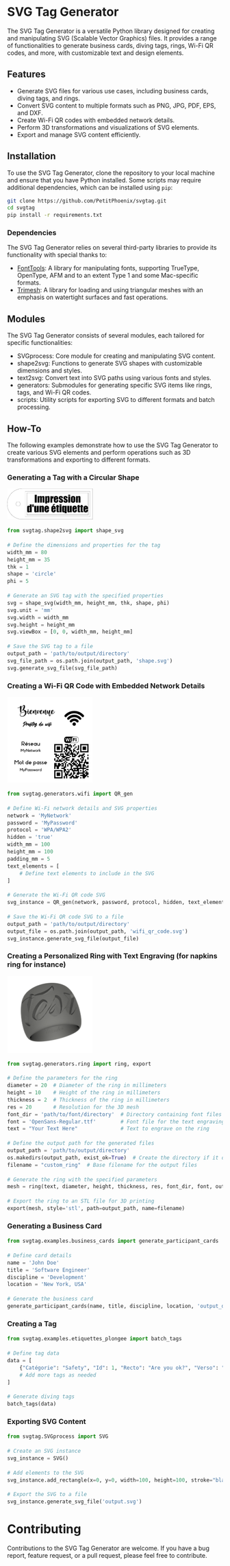 # SVG Tag Generator

The SVG Tag Generator is a versatile Python library designed for creating and manipulating SVG (Scalable Vector Graphics) files. It provides a range of functionalities to generate business cards, diving tags, rings, Wi-Fi QR codes, and more, with customizable text and design elements.

## Features

- Generate SVG files for various use cases, including business cards, diving tags, and rings.
- Convert SVG content to multiple formats such as PNG, JPG, PDF, EPS, and DXF.
- Create Wi-Fi QR codes with embedded network details.
- Perform 3D transformations and visualizations of SVG elements.
- Export and manage SVG content efficiently.

## Installation

To use the SVG Tag Generator, clone the repository to your local machine and ensure that you have Python installed. Some scripts may require additional dependencies, which can be installed using `pip`:

```bash
git clone https://github.com/PetitPhoenix/svgtag.git
cd svgtag
pip install -r requirements.txt
```
### Dependencies
The SVG Tag Generator relies on several third-party libraries to provide its functionality with special thanks to:
- [FontTools](https://github.com/fonttools/fonttools): A library for manipulating fonts, supporting TrueType, OpenType, AFM and to an extent Type 1 and some Mac-specific formats.
- [Trimesh](https://github.com/mikedh/trimesh): A library for loading and using triangular meshes with an emphasis on watertight surfaces and fast operations.


## Modules
The SVG Tag Generator consists of several modules, each tailored for specific functionalities:
- SVGprocess: Core module for creating and manipulating SVG content.
- shape2svg: Functions to generate SVG shapes with customizable dimensions and styles.
- text2svg: Convert text into SVG paths using various fonts and styles.
- generators: Submodules for generating specific SVG items like rings, tags, and Wi-Fi QR codes.
- scripts: Utility scripts for exporting SVG to different formats and batch processing.


## How-To

The following examples demonstrate how to use the SVG Tag Generator to create various SVG elements and perform operations such as 3D transformations and exporting to different formats.

### Generating a Tag with a Circular Shape

<img src="examples/outputs/tag/tag.svg" alt="Tag" width="200"/>

```python
from svgtag.shape2svg import shape_svg

# Define the dimensions and properties for the tag
width_mm = 80
height_mm = 35
thk = 1
shape = 'circle'
phi = 5

# Generate an SVG tag with the specified properties
svg = shape_svg(width_mm, height_mm, thk, shape, phi)
svg.unit = 'mm'
svg.width = width_mm
svg.height = height_mm
svg.viewBox = [0, 0, width_mm, height_mm]

# Save the SVG tag to a file
output_path = 'path/to/output/directory'
svg_file_path = os.path.join(output_path, 'shape.svg')
svg.generate_svg_file(svg_file_path)
```

### Creating a Wi-Fi QR Code with Embedded Network Details

<img src="examples/outputs/wifi/wifi.png" alt="Wi-Fi QR code" width="200"/>

```python
from svgtag.generators.wifi import QR_gen

# Define Wi-Fi network details and SVG properties
network = 'MyNetwork'
password = 'MyPassword'
protocol = 'WPA/WPA2'
hidden = 'true'
width_mm = 100
height_mm = 100
padding_mm = 5
text_elements = [
    # Define text elements to include in the SVG
]

# Generate the Wi-Fi QR code SVG
svg_instance = QR_gen(network, password, protocol, hidden, text_elements, width_mm, height_mm, padding_mm, static_files_path)

# Save the Wi-Fi QR code SVG to a file
output_path = 'path/to/output/directory'
output_file = os.path.join(output_path, 'wifi_qr_code.svg')
svg_instance.generate_svg_file(output_file)
```

### Creating a Personalized Ring with Text Engraving (for napkins ring for instance)

<img src="examples/outputs/ring/Test.png" alt="Napkin ring" width="200"/>

```python
from svgtag.generators.ring import ring, export

# Define the parameters for the ring
diameter = 20  # Diameter of the ring in millimeters
height = 10    # Height of the ring in millimeters
thickness = 2  # Thickness of the ring in millimeters
res = 20       # Resolution for the 3D mesh
font_dir = 'path/to/font/directory'  # Directory containing font files
font = 'OpenSans-Regular.ttf'        # Font file for the text engraving
text = "Your Text Here"              # Text to engrave on the ring

# Define the output path for the generated files
output_path = 'path/to/output/directory'
os.makedirs(output_path, exist_ok=True)  # Create the directory if it does not exist
filename = "custom_ring"  # Base filename for the output files

# Generate the ring with the specified parameters
mesh = ring(text, diameter, height, thickness, res, font_dir, font, output_path, filename, shape=1, brand=True, vis=False)

# Export the ring to an STL file for 3D printing
export(mesh, style='stl', path=output_path, name=filename)
```

### Generating a Business Card

```python
from svgtag.examples.business_cards import generate_participant_cards

# Define card details
name = 'John Doe'
title = 'Software Engineer'
discipline = 'Development'
location = 'New York, USA'

# Generate the business card
generate_participant_cards(name, title, discipline, location, 'output_directory', 'card_name')
```

### Creating a Tag

```python
from svgtag.examples.etiquettes_plongee import batch_tags

# Define tag data
data = [
    {"Catégorie": "Safety", "Id": 1, "Recto": "Are you ok?", "Verso": "I'm not ok!"}
    # Add more tags as needed
]

# Generate diving tags
batch_tags(data)
```

### Exporting SVG Content

```python
from svgtag.SVGprocess import SVG

# Create an SVG instance
svg_instance = SVG()

# Add elements to the SVG
svg_instance.add_rectangle(x=0, y=0, width=100, height=100, stroke="black", fill="none")

# Export the SVG to a file
svg_instance.generate_svg_file('output.svg')
```

# Contributing
Contributions to the SVG Tag Generator are welcome. If you have a bug report, feature request, or a pull request, please feel free to contribute.
